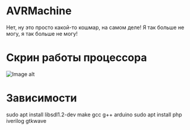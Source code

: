 # AVRMachine
Нет, ну это просто какой-то кошмар, на самом деле! Я так больше не могу, я так больше не могу!

# Скрин работы процессора
![Image alt](https://raw.githubusercontent.com/HFoxtail/AVRMachine/master/mandel.png)

# Зависимости
sudo apt install libsdl1.2-dev make gcc g++ arduino
sudo apt install php iverilog gtkwave

